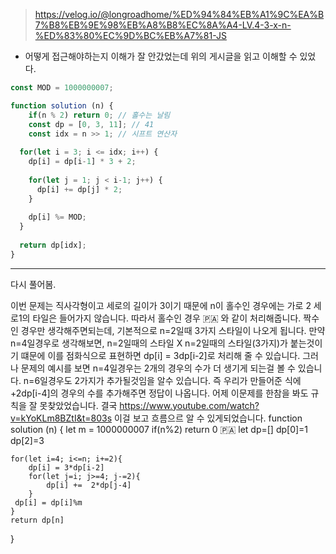 > https://velog.io/@longroadhome/%ED%94%84%EB%A1%9C%EA%B7%B8%EB%9E%98%EB%A8%B8%EC%8A%A4-LV.4-3-x-n-%ED%83%80%EC%9D%BC%EB%A7%81-JS
- 어떻게 접근해야하는지 이해가 잘 안갔었는데 위의 게시글을 읽고 이해할 수 있었다. 
```jsx
const MOD = 1000000007;

function solution (n) {
    if(n % 2) return 0; // 홀수는 날림  
    const dp = [0, 3, 11]; // 41
    const idx = n >> 1; // 시프트 연산자
  
  for(let i = 3; i <= idx; i++) {
    dp[i] = dp[i-1] * 3 + 2;
    
    for(let j = 1; j < i-1; j++) {
      dp[i] += dp[j] * 2;
    }
    
    dp[i] %= MOD;
  }
  
  return dp[idx];
}
```

-------
다시 풀어봄. 

이번 문제는 직사각형이고 세로의 길이가 3이기 때문에 n이 홀수인 경우에는 가로 2 세로1의 타일은 들어가지 않습니다. 따라서 홀수인 경우 🇵🇦 와 같이 처리해줍니다.
짝수인 경우만 생각해주면되는데, 기본적으로 n=2일때 3가지 스타일이 나오게 됩니다. 만약 n=4일경우로 생각해보면, n=2일때의 스타일 X n=2일때의 스타일(3가지)가 붙는것이기 떄문에 이를 점화식으로 표현하면 dp[i] = 3dp[i-2]로 처리해 줄 수 있습니다. 그러나 문제의 예시를 보면 n=4일경우는 2개의 경우의 수가 더 생기게 되는걸 볼 수 있습니다. n=6일경우도 2가지가 추가될것임을 알수 있습니다.
즉 우리가 만들어준 식에 +2dp[i-4]의 경우의 수를 추가해주면  정답이 나옵니다. 
어제 이문제를 한참을 봐도 규칙을 잘 못찾았었습니다. 
결국 https://www.youtube.com/watch?v=kYoKLm8BZtI&t=803s 이걸 보고 흐름으르 알 수 있게되었습니다. 
function solution (n) {
   let m = 1000000007
   if(n%2) return 0 🇵🇦 
   let dp=[]
   dp[0]=1
   dp[2]=3
  
    for(let i=4; i<=n; i+=2){
        dp[i] = 3*dp[i-2] 
        for(let j=i; j>=4; j-=2){
            dp[i] +=  2*dp[j-4]      
        }
     dp[i] = dp[i]%m
    }
    return dp[n]
}
